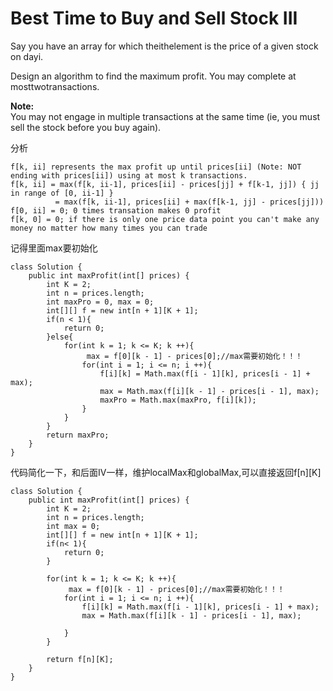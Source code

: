 # Best Time to Buy and Sell Stock III

Say you have an array for which theithelement is the price of a given stock on dayi.

Design an algorithm to find the maximum profit. You may complete at mosttwotransactions.

**Note:**  
You may not engage in multiple transactions at the same time \(ie, you must sell the stock before you buy again\).

分析

```text
f[k, ii] represents the max profit up until prices[ii] (Note: NOT ending with prices[ii]) using at most k transactions. 
f[k, ii] = max(f[k, ii-1], prices[ii] - prices[jj] + f[k-1, jj]) { jj in range of [0, ii-1] }
          = max(f[k, ii-1], prices[ii] + max(f[k-1, jj] - prices[jj]))
f[0, ii] = 0; 0 times transation makes 0 profit
f[k, 0] = 0; if there is only one price data point you can't make any money no matter how many times you can trade
```

记得里面max要初始化

```text
class Solution {
    public int maxProfit(int[] prices) {
        int K = 2;
        int n = prices.length;
        int maxPro = 0, max = 0;
        int[][] f = new int[n + 1][K + 1];
        if(n < 1){
            return 0;
        }else{
            for(int k = 1; k <= K; k ++){
                 max = f[0][k - 1] - prices[0];//max需要初始化！！！
                for(int i = 1; i <= n; i ++){
                    f[i][k] = Math.max(f[i - 1][k], prices[i - 1] + max);
                    max = Math.max(f[i][k - 1] - prices[i - 1], max);
                    maxPro = Math.max(maxPro, f[i][k]);
                }
            }
        }
        return maxPro;
    }
}
```

代码简化一下，和后面IV一样，维护localMax和globalMax,可以直接返回f\[n\]\[K\]

```text
class Solution {
    public int maxProfit(int[] prices) {
        int K = 2;
        int n = prices.length;
        int max = 0;
        int[][] f = new int[n + 1][K + 1];
        if(n< 1){
            return 0;
        }

        for(int k = 1; k <= K; k ++){
             max = f[0][k - 1] - prices[0];//max需要初始化！！！
            for(int i = 1; i <= n; i ++){
                f[i][k] = Math.max(f[i - 1][k], prices[i - 1] + max);
                max = Math.max(f[i][k - 1] - prices[i - 1], max);

            }
        }

        return f[n][K];
    }
}
```

